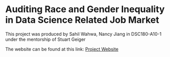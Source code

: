 # Auditing Race and Gender Inequality in Data Science Related Job Market 


This project was produced by Sahil Wahwa, Nancy Jiang in DSC180-A10-1 under the mentorship of Stuart Geiger

The website can be found at this link: [Project Website](https://sawadhwa.github.io/)

